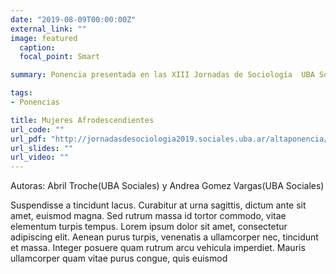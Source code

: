 ```yaml
---
date: "2019-08-09T00:00:00Z"
external_link: ""
image: featured
  caption: 
  focal_point: Smart

summary: Ponencia presentada en las XIII Jornadas de Sociología  UBA Sociales 2019.

tags:
- Ponencias

title: Mujeres Afrodescendientes
url_code: ""
url_pdf: "http://jornadasdesociologia2019.sociales.uba.ar/altaponencia/?acciones2=ver&id_mesa=3&id_ponencia=1355"
url_slides: ""
url_video: ""
---
```


Autoras: Abril Troche(UBA Sociales) y Andrea Gomez Vargas(UBA Sociales)


Suspendisse a tincidunt lacus. Curabitur at urna sagittis, dictum ante sit amet, euismod magna. Sed rutrum massa id tortor commodo, vitae elementum turpis tempus. Lorem ipsum dolor sit amet, consectetur adipiscing elit. Aenean purus turpis, venenatis a ullamcorper nec, tincidunt et massa. Integer posuere quam rutrum arcu vehicula imperdiet. Mauris ullamcorper quam vitae purus congue, quis euismod 
